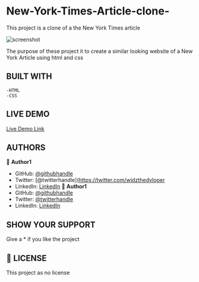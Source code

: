 # New-York-Times-Article-clone-
This project is a clone of a the New York Times article

![screenshot](imags/screenshot.png)

The purpose of these project it to create a similar looking website of a New York Article using html and css

## BUILT WITH

    -HTML
    -CSS

## LIVE DEMO

[Live Demo Link](https://livedemo.com)

##  AUTHORS

👤 **Author1**
- GitHub: [@githubhandle](https://github.com/widzthedvloper)
- Twitter: [@twitterhandle](https://twitter.com/widzthedvloper
- LinkedIn: [LinkedIn](https://www.linkedin.com/in/widzmarc-jean-nesly-phelle-252a26129/)
👤 **Author1**
- GitHub: [@githubhandle](https://github.com/ixboy) 
- Twitter: [@twitterhandle](https://twitter.com/ismaelixboy) 
- LinkedIn: [LinkedIn](https://www.linkedin.com/in/ismael-antonio-0b7712114/) 

## SHOW YOUR SUPPORT
Give a * if you like the project

## 📝 LICENSE
This project as no license
